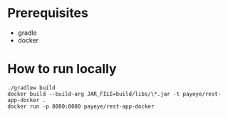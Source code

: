 # Prerequisites
- gradle
- docker

# How to run locally
```
./gradlew build
docker build --build-arg JAR_FILE=build/libs/\*.jar -t payeye/rest-app-docker .
docker run -p 8080:8080 payeye/rest-app-docker
```